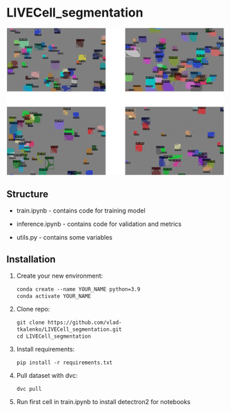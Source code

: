 # LIVECell_segmentation
![example of result](example_of_result.png)
## Structure

* train.ipynb - contains code for training model

- inference.ipynb - contains code for validation and metrics

+ utils.py - contains some variables
## Installation
1. Create your new environment:
	```
	conda create --name YOUR_NAME python=3.9
	conda activate YOUR_NAME
	```
2. Clone repo:
	```
	git clone https://github.com/vlad-tkalenko/LIVECell_segmentation.git
	cd LIVECell_segmentation
	```
3. Install requirements:
	```
	pip install -r requirements.txt
	```
4. Pull dataset with dvc:
   	```
    dvc pull
	```
5. Run first cell in train.ipynb to install detectron2 for notebooks
